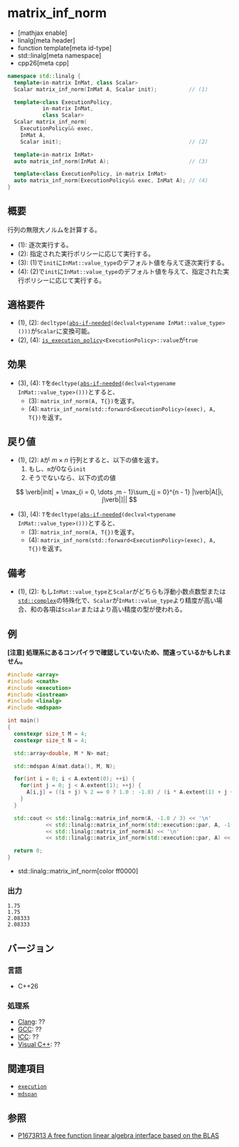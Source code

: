 # matrix_inf_norm

* [mathjax enable]
* linalg[meta header]
* function template[meta id-type]
* std::linalg[meta namespace]
* cpp26[meta cpp]

```cpp
namespace std::linalg {
  template<in-matrix InMat, class Scalar>
  Scalar matrix_inf_norm(InMat A, Scalar init);          // (1)

  template<class ExecutionPolicy,
           in-matrix InMat,
           class Scalar>
  Scalar matrix_inf_norm(
    ExecutionPolicy&& exec,
    InMat A,
    Scalar init);                                        // (2)

  template<in-matrix InMat>
  auto matrix_inf_norm(InMat A);                         // (3)

  template<class ExecutionPolicy, in-matrix InMat>
  auto matrix_inf_norm(ExecutionPolicy&& exec, InMat A); // (4)
}
```


## 概要
行列の無限大ノルムを計算する。

- (1): 逐次実行する。
- (2): 指定された実行ポリシーに応じて実行する。
- (3): (1)で`init`に`InMat::value_type`のデフォルト値を与えて逐次実行する。
- (4): (2)で`init`に`InMat::value_type`のデフォルト値を与えて、指定された実行ポリシーに応じて実行する。


## 適格要件
- (1), (2): `decltype(`[`abs-if-needed`](abs-if-needed.md)`(declval<typename InMat::value_type>()))`が`Scalar`に変換可能。
- (2), (4): [`is_execution_policy`](/reference/execution/is_execution_policy.md)`<ExecutionPolicy>::value`が`true`


## 効果
- (3), (4): `T`を`decltype(`[`abs-if-needed`](abs-if-needed.md)`(declval<typename InMat::value_type>()))`とすると、
    + (3): `matrix_inf_norm(A, T{})`を返す。
    + (4): `matrix_inf_norm(std::forward<ExecutionPolicy>(exec), A, T{})`を返す。


## 戻り値
- (1), (2): `A`が $m \times n$ 行列とすると、以下の値を返す。
    1. もし、`m`が0なら`init`
    2. そうでないなら、以下の式の値

$$
\verb|init| + \max_{i = 0, \dots ,m - 1}\sum_{j = 0}^{n - 1} |\verb|A[|i, j\verb|]||
$$

- (3), (4): `T`を`decltype(`[`abs-if-needed`](abs-if-needed.md)`(declval<typename InMat::value_type>()))`とすると、
    + (3): `matrix_inf_norm(A, T{})`を返す。
    + (4): `matrix_inf_norm(std::forward<ExecutionPolicy>(exec), A, T{})`を返す。


## 備考
- (1), (2): もし`InMat::value_type`と`Scalar`がどちらも浮動小数点数型または[`std::complex`](/reference/complex/complex.md)の特殊化で、`Scalar`が`InMat::value_type`より精度が高い場合、和の各項は`Scalar`またはより高い精度の型が使われる。


## 例
**[注意] 処理系にあるコンパイラで確認していないため、間違っているかもしれません。**

```cpp example
#include <array>
#include <cmath>
#include <execution>
#include <iostream>
#include <linalg>
#include <mdspan>

int main()
{
  constexpr size_t M = 4;
  constexpr size_t N = 4;

  std::array<double, M * N> mat;

  std::mdspan A(mat.data(), M, N);

  for(int i = 0; i < A.extent(0); ++i) {
    for(int j = 0; j < A.extent(1); ++j) {
      A[i,j] = ((i + j) % 2 == 0 ? 1.0 : -1.0) / (i * A.extent(1) + j + 1);
    }
  }

  std::cout << std::linalg::matrix_inf_norm(A, -1.0 / 3) << '\n'
            << std::linalg::matrix_inf_norm(std::execution::par, A, -1.0 / 3) << '\n'
            << std::linalg::matrix_inf_norm(A) << '\n'
            << std::linalg::matrix_inf_norm(std::execution::par, A) << '\n';

  return 0;
}
```
* std::linalg::matrix_inf_norm[color ff0000]

### 出力
```
1.75
1.75
2.08333
2.08333
```


## バージョン
### 言語
- C++26

### 処理系
- [Clang](/implementation.md#clang): ??
- [GCC](/implementation.md#gcc): ??
- [ICC](/implementation.md#icc): ??
- [Visual C++](/implementation.md#visual_cpp): ??


## 関連項目
- [`execution`](/reference/execution.md)
- [`mdspan`](/reference/mdspan.md)


## 参照
- [P1673R13 A free function linear algebra interface based on the BLAS](https://www.open-std.org/jtc1/sc22/wg21/docs/papers/2023/p1673r13.html)

